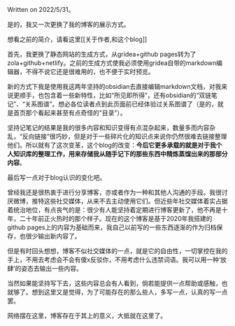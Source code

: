 Written on 2022/5/31。

是的，我又一次更换了我的博客的展示方式。

想看之前的简介，请看这里[[关于作者,和这个blog]]

首先，我更换了静态网站的生成方式，从gridea+github pages转为了zola+github+netlify。之前的生成方式使我必须使用gridea自带的markdown编辑器，不得不说它还是很难用的，也不便于实时预览。

新的方式下我是使用我这两年坚持的obsidian去直接编辑markdown文档，对我来说更顺手，也包含着一些新特性，比如“所见即所得”，还有obsidian的“双链笔记”、“关系图谱”。想必各位读者点到此页面前已经体验过关系图谱了（是的，就是首页那个看起来甚至有点奇怪的"目录"）。

坚持记笔记的结果是我的很多内容和知识变得有点混杂起来，数量多而内容杂乱，“反向链接”很巧妙，但是对于一些碎片化的知识点来说你仍然很难去链接整理他们。所以就有了这次变革，这个blog的改变：**今后它更多承载的就是对于我个人知识库的整理工作，用来存储我从随手记下的那些东西中精炼蒸馏出来的那部分内容**。

最后写一点对于blog认识的变化吧。

曾经我还是很热衷于进行分享博客，亦或者作为一种和其他人沟通的手段。我很讨厌微博，推特这些社交媒体，从来不去主动使用它们。但近些年社交媒体着实占据着统治地位，有点丧气的是：很少有人能坚持着定期进行博客更新了，他不再是十年，二十年前正火热时的那个样子。现在的这个博客是基于2020年我搭建的github pages上的内容为基础而来，我自己以前写的一些东西逐渐的作为归档保存，也很少输出新内容了。

但是有时回头想想，博客不似社交媒体的一点，就是它的自由性，一切掌控在我的手上，不用去考虑会不会有傻x反驳你，不用考虑什么违禁词语。我可以用一种‘放肆’的姿态去输出一些内容。

当然如果能坚持写下去，这些内容总会有人看到，倘若能提供一点帮助或感触，也就够了。想到这里又是觉得，为了可能存在的那么些人，多写一点，认真的写一点罢。

网络摆在这里，博客存在于其上的意义，大抵就在这里了。






